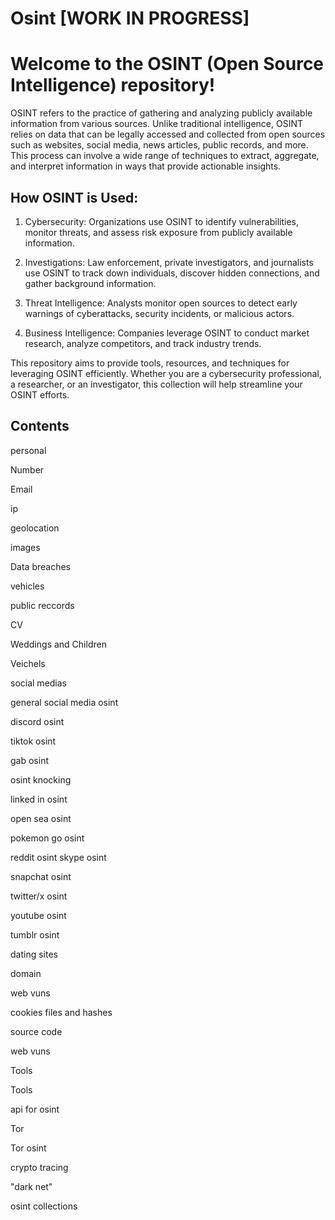 # Osint [WORK IN PROGRESS]
# **Welcome to the OSINT (Open Source Intelligence) repository!**

OSINT refers to the practice of gathering and analyzing publicly available information from various sources.
Unlike traditional intelligence, OSINT relies on data that can be legally accessed and collected from open sources such as websites, social media, news articles, public records, and more.
This process can involve a wide range of techniques to extract, aggregate, and interpret information in ways that provide actionable insights.


## How OSINT is Used:

1. Cybersecurity: Organizations use OSINT to identify vulnerabilities, monitor threats, and assess risk exposure from publicly available information.

2. Investigations: Law enforcement, private investigators, and journalists use OSINT to track down individuals, discover hidden connections, and gather background information.

3. Threat Intelligence: Analysts monitor open sources to detect early warnings of cyberattacks, security incidents, or malicious actors.

4. Business Intelligence: Companies leverage OSINT to conduct market research, analyze competitors, and track industry trends.

This repository aims to provide tools, resources, and techniques for leveraging OSINT efficiently. Whether you are a cybersecurity professional, a researcher, or an investigator, this collection will help streamline your OSINT efforts.

## **Contents**


personal

Number

Email

ip

geolocation

images

Data breaches

vehicles

public reccords

CV

Weddings and Children

Veichels


social medias

general social media osint

discord osint

tiktok osint

gab osint

osint knocking

linked in osint

open sea osint

pokemon go osint

reddit osint skype osint 

snapchat osint

twitter/x osint

youtube osint

tumblr osint

dating sites

domain

web vuns

cookies files and hashes

source code 

web vuns

Tools

Tools

api for osint

Tor 

Tor osint 

crypto tracing

"dark net"


osint collections
